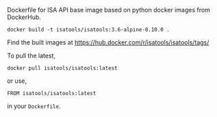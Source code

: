 Dockerfile for ISA API base image based on python docker images from DockerHub.

```
docker build -t isatools/isatools:3.6-alpine-0.10.0 .
```

Find the built images at https://hub.docker.com/r/isatools/isatools/tags/

To pull the latest,

```
docker pull isatools/isatools:latest
```

or use,

```
FROM isatools/isatools:latest
```

in your `Dockerfile`.
